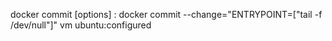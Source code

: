 docker commit <container> [options] <repository>:<tag>
docker commit --change="ENTRYPOINT=["tail -f /dev/null"]" vm ubuntu:configured